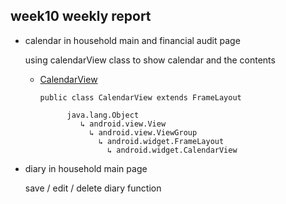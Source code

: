 ## week10 weekly report

+ calendar in household main and financial audit page

  using calendarView class to show calendar and the contents


  + [CalendarView](https://developer.android.com/reference/android/widget/CalendarView)

        public class CalendarView extends FrameLayout

              java.lang.Object
                 ↳ android.view.View
                   ↳ android.view.ViewGroup
                     ↳ android.widget.FrameLayout
                       ↳ android.widget.CalendarView


+ diary in household main page

  save / edit / delete diary function
